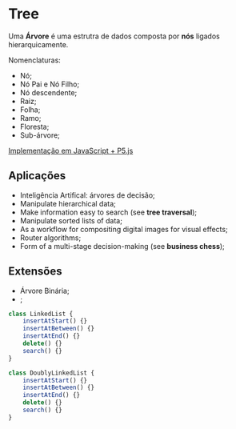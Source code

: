 # **Tree**

Uma **Árvore** é uma estrutra de dados composta por **nós** ligados hierarquicamente.

Nomenclaturas:
- Nó;
- Nó Pai e Nó Filho;
- Nó descendente;
- Raiz;
- Folha;
- Ramo;
- Floresta;
- Sub-árvore;

[Implementação em JavaScript + P5.js](https://editor.p5js.org/ZaqueuCavalcante/sketches/E_V0I0gth)

## Aplicações

- Inteligência Artifical: árvores de decisão;
- Manipulate hierarchical data;
- Make information easy to search (see **tree traversal**);
- Manipulate sorted lists of data;
- As a workflow for compositing digital images for visual effects;
- Router algorithms;
- Form of a multi-stage decision-making (see **business chess**);


## Extensões

- Árvore Binária;
- ;

``` JavaScript
class LinkedList {
    insertAtStart() {}
    insertAtBetween() {}
    insertAtEnd() {}
    delete() {}
    search() {}
}
```

``` JavaScript
class DoublyLinkedList {
    insertAtStart() {}
    insertAtBetween() {}
    insertAtEnd() {}
    delete() {}
    search() {}
}
```